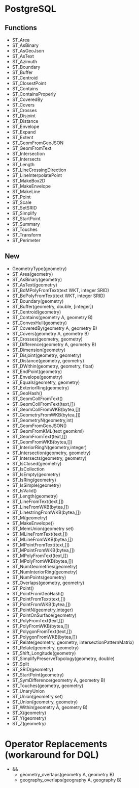 # PostgreSQL

## Functions

* ST_Area
* ST_AsBinary
* ST_AsGeoJson
* ST_AsText
* ST_Azimuth
* ST_Boundary
* ST_Buffer
* ST_Centroid
* ST_ClosestPoint
* ST_Contains
* ST_ContainsProperly
* ST_CoveredBy
* ST_Covers
* ST_Crosses
* ST_Disjoint
* ST_Distance
* ST_Envelope
* ST_Expand
* ST_Extent
* ST_GeomFromGeoJSON
* ST_GeomFromText
* ST_Intersection
* ST_Intersects
* ST_Length
* ST_LineCrossingDirection
* ST_LineInterpolatePoint
* ST_MakeBox2D
* ST_MakeEnvelope
* ST_MakeLine
* ST_Point
* ST_Scale
* ST_SetSRID
* ST_Simplify
* ST_StartPoint
* ST_Summary
* ST_Touches
* ST_Transform
* ST_Perimeter

## New
* GeometryType(geometry)
* ST_Area(geometry)
* ST_AsBinary(geometry)
* ST_AsText(geometry)
* ST_BdMPolyFromText(text WKT, integer SRID)
* ST_BdPolyFromText(text WKT, integer SRID)
* ST_Boundary(geometry)
* ST_Buffer(geometry, double, [integer])
* ST_Centroid(geometry)
* ST_Contains(geometry A, geometry B)
* ST_ConvexHull(geometry)
* ST_CoveredBy(geometry A, geometry B)
* ST_Covers(geometry A, geometry B)
* ST_Crosses(geometry, geometry)
* ST_Difference(geometry A, geometry B)
* ST_Dimension(geometry)
* ST_Disjoint(geometry, geometry)
* ST_Distance(geometry, geometry)
* ST_DWithin(geometry, geometry, float)
* ST_EndPoint(geometry)
* ST_Envelope(geometry)
* ST_Equals(geometry, geometry)
* ST_ExteriorRing(geometry)
* ST_GeoHash()
* ST_GeomCollFromText()
* ST_GeomCollFromText(text,[<srid>])
* ST_GeomCollFromWKB(bytea,[<srid>])
* ST_GeometryFromWKB(bytea,[<srid>])
* ST_GeometryN(geometry,int)
* ST_GeomFromGeoJSON()
* ST_GeomFromKML(text geomkml)
* ST_GeomFromText(text,[<srid>])
* ST_GeomFromWKB(bytea,[<srid>])
* ST_InteriorRingN(geometry,integer)
* ST_Intersection(geometry, geometry)
* ST_Intersects(geometry, geometry)
* ST_IsClosed(geometry)
* ST_IsCollection
* ST_IsEmpty(geometry)
* ST_IsRing(geometry)
* ST_IsSimple(geometry)
* ST_IsValid()
* ST_Length(geometry)
* ST_LineFromText(text,[<srid>])
* ST_LineFromWKB(bytea,[<srid>])
* ST_LinestringFromWKB(bytea,[<srid>])
* ST_M(geometry)
* ST_MakeEnvelope()
* ST_MemUnion(geometry set)
* ST_MLineFromText(text,[<srid>])
* ST_MLineFromWKB(bytea,[<srid>])
* ST_MPointFromText(text,[<srid>])
* ST_MPointFromWKB(bytea,[<srid>])
* ST_MPolyFromText(text,[<srid>])
* ST_MPolyFromWKB(bytea,[<srid>])
* ST_NumGeometries(geometry)
* ST_NumInteriorRing(geometry)
* ST_NumPoints(geometry)
* ST_Overlaps(geometry, geometry)
* ST_Point()
* ST_PointFromGeoHash()
* ST_PointFromText(text,[<srid>])
* ST_PointFromWKB(bytea,[<srid>])
* ST_PointN(geometry,integer)
* ST_PointOnSurface(geometry)
* ST_PolyFromText(text,[<srid>])
* ST_PolyFromWKB(bytea,[<srid>])
* ST_PolygonFromText(text,[<srid>])
* ST_PolygonFromWKB(bytea,[<srid>])
* ST_Relate(geometry, geometry, intersectionPatternMatrix)
* ST_Relate(geometry, geometry)
* ST_Shift_Longitude(geometry)
* ST_SimplifyPreserveTopology(geometry, double)
* ST_Split
* ST_SRID(geometry)
* ST_StartPoint(geometry)
* ST_SymDifference(geometry A, geometry B)
* ST_Touches(geometry, geometry)
* ST_UnaryUnion
* ST_Union(geometry set)
* ST_Union(geometry, geometry)
* ST_Within(geometry A, geometry B)
* ST_X(geometry)
* ST_Y(geometry)
* ST_Z(geometry)


# Operator Replacements (workaround for DQL)

* &&
  * geometry_overlaps(geometry A, geometry B)
  * geography_overlaps(geography A, geography B)
